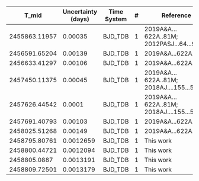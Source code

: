 |T_mid        |Uncertainty (days)|Time System|#  |Reference           |
|-------------|------------------|-----------|---|--------------------|
|2455863.11957|0.00035           |BJD_TDB    |1  |2019A&A…622A..81M; 2012PASJ...64...97S|
|2456591.65204|0.00139           |BJD_TDB    |1  |2019A&A...622A..81M |
|2456633.41297|0.00106           |BJD_TDB    |1  |2019A&A...622A..81M |
|2457450.11375|0.00045           |BJD_TDB    |1  |2019A&A…622A..81M; 2018AJ....155...55B|
|2457626.44542|0.0001            |BJD_TDB    |1  |2019A&A…622A..81M; 2018AJ....155...55B|
|2457691.40793|0.00103           |BJD_TDB    |1  |2019A&A...622A..81M |
|2458025.51268|0.00149           |BJD_TDB    |1  |2019A&A...622A..81M |
|2458795.80761|0.0012659         |BJD_TDB    |1  |This work           |
|2458800.44721|0.0012094         |BJD_TDB    |1  |This work           |
|2458805.0887 |0.0013191         |BJD_TDB    |1  |This work           |
|2458809.72501|0.0013179         |BJD_TDB    |1  |This work           |

